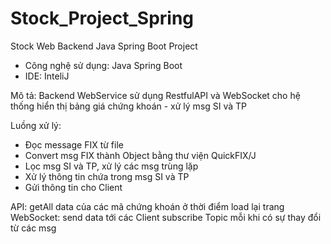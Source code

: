 # Stock_Project_Spring
Stock Web Backend Java Spring Boot Project

- Công nghệ sử dụng: Java Spring Boot
- IDE: InteliJ

Mô tả: Backend WebService sử dụng RestfulAPI và WebSocket cho hệ thống hiển thị bảng giá chứng khoán - xử lý msg SI và TP

Luồng xử lý:
- Đọc message FIX từ file
- Convert msg FIX thành Object bằng thư viện QuickFIX/J
- Lọc msg SI và TP, xử lý các msg trùng lặp
- Xử lý thông tin chứa trong msg SI và TP
- Gửi thông tin cho Client

API: getAll data của các mã chứng khoán ở thời điểm load lại trang
WebSocket: send data tới các Client subscribe Topic mỗi khi có sự thay đổi từ các msg
